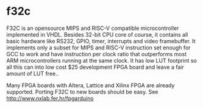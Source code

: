 # f32c

F32C is an opensource MIPS and RISC-V compatible microcontroller implemented in VHDL.
Besides 32-bit CPU core of course, it contains all basic hardware like RS232, GPIO, 
timer, interrupts and video framebuffer. It implements only a subset for MIPS and
RISC-V instruction set enough for GCC to work and have instruction per clock ratio
that outperforms most ARM microcontrollers running at the same clock.
It has low LUT footprint so all this can into low cost $25 development FPGA board
and leave a fair amount of LUT free..

Many FPGA boards with Altera, Lattice and Xilinx FPGA are already supported.
Porting F32C to new boards should be easy. See http://www.nxlab.fer.hr/fpgarduino

